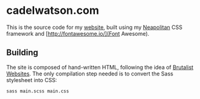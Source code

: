 # cadelwatson.com

This is the source code for my [website](https://www.cadelwatson.com), built
using my [Neapolitan](https://kdelwat.github.io/Neapolitan/) CSS framework and
[http://fontawesome.io/](Font Awesome).

## Building

The site is composed of hand-written HTML, following the idea of [Brutalist
Websites](http://brutalistwebsites.com/). The only compilation step needed is
to convert the Sass stylesheet into CSS:

```bash
sass main.scss main.css
```
